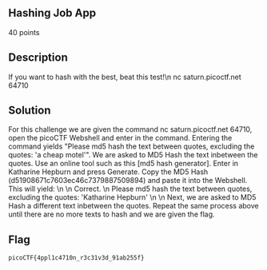 ## Hashing Job App
40 points
## Description
If you want to hash with the best, beat this test!\n
nc saturn.picoctf.net 64710
## Solution
For this challenge we are given the command nc saturn.picoctf.net 64710, open the picoCTF Webshell and enter in the command. 
Entering the command yields "Please md5 hash the text between quotes, excluding the quotes: 'a cheap motel'". We are asked to
MD5 Hash the text inbetween the quotes. Use an online tool such as this [md5 hash generator]. Enter in Katharine Hepburn and press Generate.
Copy the MD5 Hash (d51908671c7603ec46c7379887509894) and paste it into the Webshell. This will yield: \n
\n
Correct. \n
Please md5 hash the text between quotes, excluding the quotes: 'Katharine Hepburn' \n
\n
Next, we are asked to MD5 Hash a different text inbetween the quotes. Repeat the same process above until there are no more texts to hash and we are given the flag.
## Flag
```
picoCTF{4ppl1c4710n_r3c31v3d_91ab255f}
```